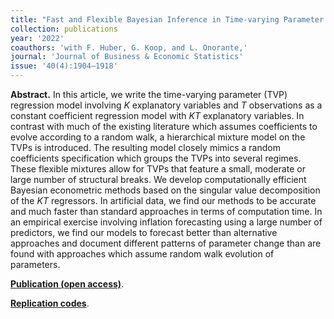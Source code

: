 ```yaml
---
title: "Fast and Flexible Bayesian Inference in Time-varying Parameter Regression Models. [doi](https://doi.org/10.1080/07350015.2021.1990772)"
collection: publications
year: '2022'
coauthors: 'with F. Huber, G. Koop, and L. Onorante,'
journal: 'Journal of Business & Economic Statistics'
issue: '40(4):1904–1918'
---
```

**Abstract.** In this article, we write the time-varying parameter (TVP) regression model involving *K* explanatory variables and *T* observations as a constant coefficient regression model with *KT* explanatory variables. In contrast with much of the existing literature which assumes coefficients to evolve according to a random walk, a hierarchical mixture model on the TVPs is introduced. The resulting model closely mimics a random coefficients specification which groups the TVPs into several regimes. These flexible mixtures allow for TVPs that feature a small, moderate or large number of structural breaks. We develop computationally efficient Bayesian econometric methods based on the singular value decomposition of the *KT* regressors. In artificial data, we find our methods to be accurate and much faster than standard approaches in terms of computation time. In an empirical exercise involving inflation forecasting using a large number of predictors, we find our models to forecast better than alternative approaches and document different patterns of parameter change than are found with approaches which assume random walk evolution of parameters.

[**Publication (open access)**](https://doi.org/10.1080/07350015.2021.1990772).

[**Replication codes**](https://www.tandfonline.com/doi/suppl/10.1080/07350015.2021.1990772?scroll=top).

